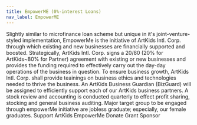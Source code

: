```yaml
---
title: EmpowerME (0%-interest Loans)
nav_label: EmpowerME
---
```

Slightly similar to microfinance loan scheme but unique in it's joint-venture-styled  implementation, EmpowerMe is the initiative of ArtKids Intl. Corp. through which existing and new businesses are financially supported and boosted. Strategically, ArtKids Intl. Corp. signs a 20/80 (20% for ArtKids~80% for Partner) agreement with existing or new businesses and provides the funding required to effectively carry out the day-day operations of the business in question. 
To ensure business growth, ArtKids Intl. Corp. shall provide teainings on business ethics and technologies needed to thrive the business. An ArtKids Business Guardian (BizGuard) will be assigned to efficiently support each of our ArtKids business partners.
A stock review and accounting is conducted quarterly to effect profit sharing, stocking and general business auditing. 
Major target group to be engaged through empowerMe initiative are jobless graduate; especially, our female graduates.
Support ArtKids EmpowerMe
Donate
Grant
Sponsor